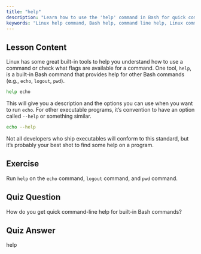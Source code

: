 ```yaml
---
title: "help"
description: "Learn how to use the 'help' command in Bash for quick command-line assistance. Understand built-in commands and find options for Linux programs."
keywords: "Linux help command, Bash help, command line help, Linux commands, beginner Linux, Linux tutorial, Bash tutorial"
---
```


## Lesson Content

Linux has some great built-in tools to help you understand how to use a command or check what flags are available for a command. One tool, `help`, is a built-in Bash command that provides help for other Bash commands (e.g., `echo`, `logout`, `pwd`).

```bash
help echo
```

This will give you a description and the options you can use when you want to run `echo`. For other executable programs, it’s convention to have an option called `--help` or something similar.

```bash
echo --help
```

Not all developers who ship executables will conform to this standard, but it’s probably your best shot to find some help on a program.

## Exercise

Run `help` on the `echo` command, `logout` command, and `pwd` command.

## Quiz Question

How do you get quick command-line help for built-in Bash commands?

## Quiz Answer

help
